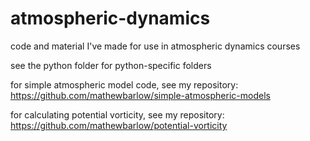 # atmospheric-dynamics

code and material I've made for use in atmospheric dynamics courses

see the python folder for python-specific folders

for simple atmospheric model code, see my repository: https://github.com/mathewbarlow/simple-atmospheric-models

for calculating potential vorticity, see my repository: https://github.com/mathewbarlow/potential-vorticity
